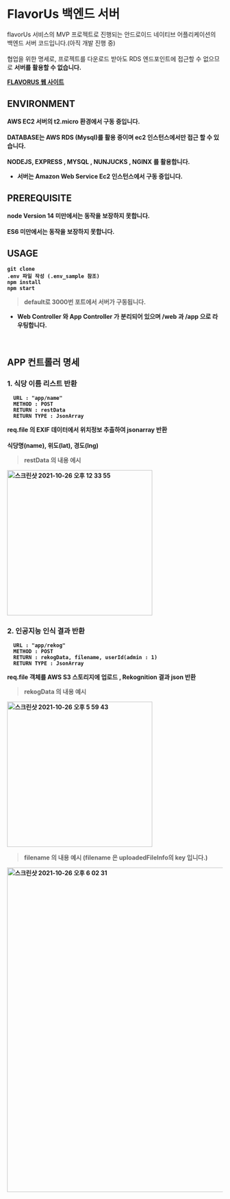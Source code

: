 # FlavorUs 백엔드 서버

flavorUs 서비스의 MVP 프로젝트로 진행되는 안드로이드 네이티브 어플리케이션의 백엔드 서버 코드입니다.(아직 개발 진행 중)
<br><br>
협업을 위한 명세로, 프로젝트를 다운로드 받아도 RDS 엔드포인트에 접근할 수 없으므로 <b>서버를 활용할 수 없습니다.<b>

[FLAVORUS 웹 사이트](https://www.notion.so/lightningcy/FlavorUs-ffe29c76eacf4f04be7719d14626992f)

## ENVIRONMENT
AWS EC2 서버의 t2.micro 환경에서 구동 중입니다.<br><br>
DATABASE는 AWS RDS (Mysql)를 활용 중이며 ec2 인스턴스에서만 접근 할 수 있습니다.<br><br>
NODEJS, EXPRESS , MYSQL , NUNJUCKS , NGINX 를 활용합니다.<br>

* 서버는 Amazon Web Service Ec2 인스턴스에서 구동 중입니다.

## PREREQUISITE

node Version 14 미만에서는 동작을 보장하지 못합니다. <br><br>
ES6 미만에서는 동작을 보장하지 못합니다.

## USAGE

```node
git clone
.env 파일 작성 (.env_sample 참조)
npm install
npm start
```

> default로 3000번 포트에서 서버가 구동됩니다.

* Web Controller 와 App Controller 가 분리되어 있으며 /web 과 /app 으로 라우팅합니다.

<br>

## APP 컨트롤러 명세

### 1. 식당 이름 리스트 반환 <br>
```  
  URL : "app/name"
  METHOD : POST
  RETURN : restData
  RETURN TYPE : JsonArray
```
  req.file 의  EXIF 데이터에서 위치정보 추출하여 jsonarray 반환 <br><br>
  식당명(name), 위도(lat), 경도(lng)
  
  > restData 의 내용 에시
  <img width="339" alt="스크린샷 2021-10-26 오후 12 33 55" src="https://user-images.githubusercontent.com/58672664/138844227-81800596-bc7c-4983-a70a-a24075b4faaa.png">
<br>

### 2. 인공지능 인식 결과 반환 <br>
```
  URL : "app/rekog"
  METHOD : POST
  RETURN : rekogData, filename, userId(admin : 1)
  RETURN TYPE : JsonArray
```
  req.file 객체를 AWS S3 스토리지에 업로드 , Rekognition 결과 json 반환
  
  > rekogData 의 내용 예시
  <img width="339" alt="스크린샷 2021-10-26 오후 5 59 43" src="https://user-images.githubusercontent.com/58672664/138846779-67de74df-0aad-4ad6-afe8-93c37a882294.png">

  > filename 의 내용 예시 (filename 은 uploadedFileInfo의 key 입니다.)
  <img width="757" alt="스크린샷 2021-10-26 오후 6 02 31" src="https://user-images.githubusercontent.com/58672664/138847062-d5f15b8e-c2d3-4efc-8336-91654d124717.png">
  
  
